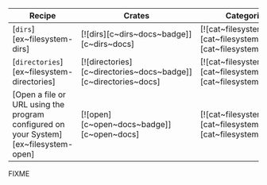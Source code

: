 | Recipe | Crates | Categories |
|--------|--------|------------|
| [`dirs`][ex~filesystem-dirs] | [![dirs][c~dirs~docs~badge]][c~dirs~docs] | [![cat~filesystem][cat~filesystem~badge]][cat~filesystem] |
| [`directories`][ex~filesystem-directories] | [![directories][c~directories~docs~badge]][c~directories~docs] | [![cat~filesystem][cat~filesystem~badge]][cat~filesystem] |
| [Open a file or URL using the program configured on your System][ex~filesystem-open] | [![open][c~open~docs~badge]][c~open~docs] | [![cat~filesystem][cat~filesystem~badge]][cat~filesystem] |

<div class="hidden">
FIXME
</div>
